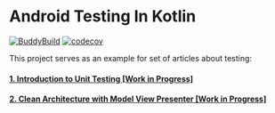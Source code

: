 # Android Testing In Kotlin

[![BuddyBuild](https://dashboard.buddybuild.com/api/statusImage?appID=5825dccc563ac401004ab979&branch=master&build=latest)](https://dashboard.buddybuild.com/apps/5825dccc563ac401004ab979/build/latest) [![codecov](https://codecov.io/gh/dbacinski/Android-Testing-In-Kotlin/branch/master/graph/badge.svg)](https://codecov.io/gh/dbacinski/Android-Testing-In-Kotlin)

This project serves as an example for set of articles about testing:

#### [1. Introduction to Unit Testing \[Work in Progress\]](/UnitTesting.md)

#### [2. Clean Architecture with Model View Presenter \[Work in Progress\]](/CleanArchitecture.md)



